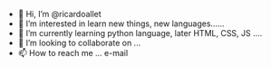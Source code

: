 - 👋 Hi, I’m @ricardoallet
- 👀 I’m interested in learn new things, new languages...... 
- 🌱 I’m currently learning python language, later HTML, CSS, JS ....
- 💞️ I’m looking to collaborate on ...
- 📫 How to reach me ... e-mail

<!---
ricardoallet/ricardoallet is a ✨ special ✨ repository because its `README.md` (this file) appears on your GitHub profile.
You can click the Preview link to take a look at your changes.
--->
